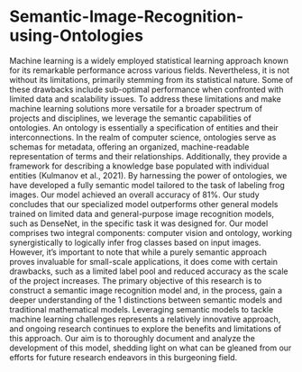 # Semantic-Image-Recognition-using-Ontologies

Machine learning is a widely employed statistical learning approach known
for its remarkable performance across various fields. Nevertheless, it is not
without its limitations, primarily stemming from its statistical nature. Some
of these drawbacks include sub-optimal performance when confronted with
limited data and scalability issues. To address these limitations and make
machine learning solutions more versatile for a broader spectrum of projects
and disciplines, we leverage the semantic capabilities of ontologies.
An ontology is essentially a specification of entities and their interconnections. In the realm of computer science, ontologies serve as schemas for
metadata, offering an organized, machine-readable representation of terms
and their relationships. Additionally, they provide a framework for describing a knowledge base populated with individual entities (Kulmanov et al.,
2021). By harnessing the power of ontologies, we have developed a fully
semantic model tailored to the task of labeling frog images. Our model
achieved an overall accuracy of 81%.
Our study concludes that our specialized model outperforms other general models trained on limited data and general-purpose image recognition
models, such as DenseNet, in the specific task it was designed for. Our model
comprises two integral components: computer vision and ontology, working
synergistically to logically infer frog classes based on input images. However, it’s important to note that while a purely semantic approach proves
invaluable for small-scale applications, it does come with certain drawbacks,
such as a limited label pool and reduced accuracy as the scale of the project
increases.
The primary objective of this research is to construct a semantic image
recognition model and, in the process, gain a deeper understanding of the
1
distinctions between semantic models and traditional mathematical models.
Leveraging semantic models to tackle machine learning challenges represents
a relatively innovative approach, and ongoing research continues to explore
the benefits and limitations of this approach. Our aim is to thoroughly
document and analyze the development of this model, shedding light on
what can be gleaned from our efforts for future research endeavors in this
burgeoning field.

